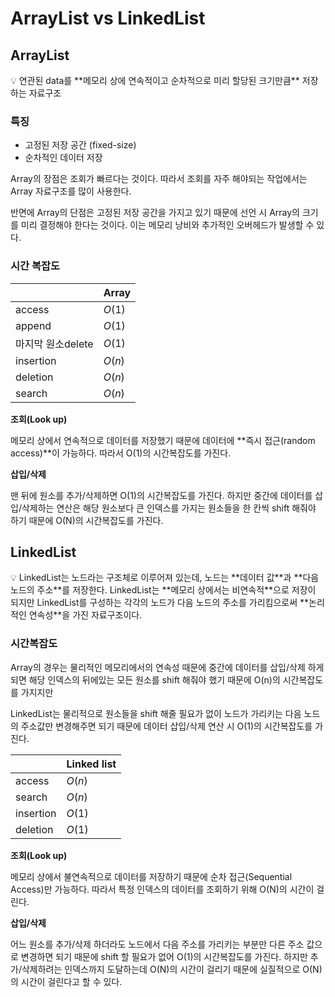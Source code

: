 # ArrayList vs LinkedList

## ArrayList

<aside>
💡 연관된 data를 **메모리 상에 연속적이고 순차적으로 미리 할당된 크기만큼** 저장하는 자료구조

</aside>

### 특징

- 고정된 저장 공간 (fixed-size)
- 순차적인 데이터 저장

Array의 장점은 조회가 빠르다는 것이다. 따라서 조회를 자주 해야되는 작업에서는 Array 자료구조를 많이 사용한다.

반면에 Array의 단점은 고정된 저장 공간을 가지고 있기 때문에 선언 시 Array의 크기를 미리 결정해야 한다는 것이다. 이는 메모리 낭비와 추가적인 오버헤드가 발생할 수 있다.

### 시간 복잡도

|  | Array |
| --- | --- |
| access | $O(1)$ |
| append | $O(1)$ |
| 마지막 원소delete | $O(1)$ |
| insertion | $O(n)$ |
| deletion | $O(n)$ |
| search | $O(n)$ |

**조회(Look up)**

메모리 상에서 연속적으로 데이터를 저장했기 때문에 데이터에 **즉시 접근(random access)**이 가능하다. 따라서 O(1)의 시간복잡도를 가진다.

**삽입/삭제**

맨 뒤에 원소를 추가/삭제하면 O(1)의 시간복잡도를 가진다. 하지만 중간에 데이터를 삽입/삭제하는 연산은 해당 원소보다 큰 인덱스를 가지는 원소들을 한 칸씩 shift 해줘야 하기 때문에 O(N)의 시간복잡도를 가진다.

## LinkedList

<aside>
💡 LinkedList는 노드라는 구조체로 이루어져 있는데, 노드는 **데이터 값**과 **다음 노드의 주소**를 저장한다. LinkedList는 **메모리 상에서는 비연속적**으로 저장이 되지만 LinkedList를 구성하는 각각의 노드가 다음 노드의 주소를 가리킴으로써 **논리적인 연속성**을 가진 자료구조이다.

</aside>

### 시간복잡도

Array의 경우는 물리적인 메모리에서의 연속성 때문에 중간에 데이터를 삽입/삭제 하게되면 해당 인덱스의 뒤에있는 모든 원소를 shift 해줘야 했기 때문에 O(n)의 시간복잡도를 가지지만 

LinkedList는 물리적으로 원소들을 shift 해줄 필요가 없이 노드가 가리키는 다음 노드의 주소값만 변경해주면 되기 때문에 데이터 삽입/삭제 연산 시 O(1)의 시간복잡도를 가진다.

|  | Linked list |
| --- | --- |
| access | $O(n)$ |
| search | $O(n)$ |
| insertion | $O(1)$ |
| deletion | $O(1)$ |

**조회(Look up)**

메모리 상에서 불연속적으로 데이터를 저장하기 때문에 순차 접근(Sequential Access)만 가능하다. 따라서 특정 인덱스의 데이터를 조회하기 위해 O(N)의 시간이 걸린다.

**삽입/삭제**

어느 원소를 추가/삭제 하더라도 노드에서 다음 주소를 가리키는 부분만 다른 주소 값으로 변경하면 되기 때문에 shift 할 필요가 없어 O(1)의 시간복잡도를 가진다. 하지만 추가/삭제하려는 인덱스까지 도달하는데 O(N)의 시간이 걸리기 때문에 실질적으로 O(N)의 시간이 걸린다고 할 수 있다.
